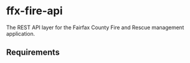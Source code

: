 # ffx-fire-api
The REST API layer for the Fairfax County Fire and Rescue management application.

## Requirements
